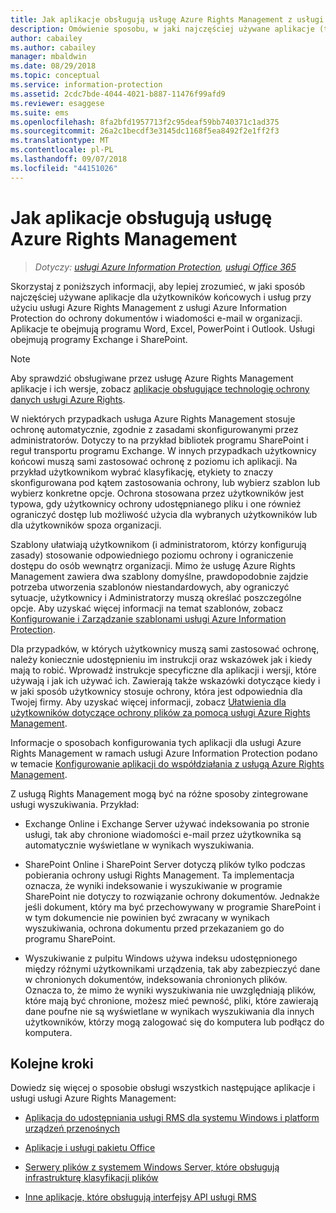 ```yaml
---
title: Jak aplikacje obsługują usługę Azure Rights Management z usługi AIP
description: Omówienie sposobu, w jaki najczęściej używane aplikacje (takie jak aplikacje pakietu Office — Word, Excel, PowerPoint i Outlook) oraz usługi (takie jak Exchange i SharePoint) użytkownika końcowego mogą korzystać z usługi Azure Rights Management w ramach usługi Azure Information Protection w celu ochrony firmowych dokumentów i wiadomości e-mail.
author: cabailey
ms.author: cabailey
manager: mbaldwin
ms.date: 08/29/2018
ms.topic: conceptual
ms.service: information-protection
ms.assetid: 2cdc7bde-4044-4021-b887-11476f99afd9
ms.reviewer: esaggese
ms.suite: ems
ms.openlocfilehash: 8fa2bfd1957713f2c95deaf59bb740371c1ad375
ms.sourcegitcommit: 26a2c1becdf3e3145dc1168f5ea8492f2e1ff2f3
ms.translationtype: MT
ms.contentlocale: pl-PL
ms.lasthandoff: 09/07/2018
ms.locfileid: "44151026"
---
```

# <a name="how-applications-support-the-azure-rights-management-service"></a>Jak aplikacje obsługują usługę Azure Rights Management

>*Dotyczy: [usługi Azure Information Protection](https://azure.microsoft.com/pricing/details/information-protection), [usługi Office 365](http://download.microsoft.com/download/E/C/F/ECF42E71-4EC0-48FF-AA00-577AC14D5B5C/Azure_Information_Protection_licensing_datasheet_EN-US.pdf)*

Skorzystaj z poniższych informacji, aby lepiej zrozumieć, w jaki sposób najczęściej używane aplikacje dla użytkowników końcowych i usług przy użyciu usługi Azure Rights Management z usługi Azure Information Protection do ochrony dokumentów i wiadomości e-mail w organizacji. Aplikacje te obejmują programu Word, Excel, PowerPoint i Outlook. Usługi obejmują programy Exchange i SharePoint.

> [!NOTE]
> Aby sprawdzić obsługiwane przez usługę Azure Rights Management aplikacje i ich wersje, zobacz [aplikacje obsługujące technologię ochrony danych usługi Azure Rights](./requirements-applications.md).

W niektórych przypadkach usługa Azure Rights Management stosuje ochronę automatycznie, zgodnie z zasadami skonfigurowanymi przez administratorów. Dotyczy to na przykład bibliotek programu SharePoint i reguł transportu programu Exchange. W innych przypadkach użytkownicy końcowi muszą sami zastosować ochronę z poziomu ich aplikacji. Na przykład użytkownikom wybrać klasyfikację, etykiety to znaczy skonfigurowana pod kątem zastosowania ochrony, lub wybierz szablon lub wybierz konkretne opcje. Ochrona stosowana przez użytkowników jest typowa, gdy użytkownicy ochrony udostępnianego pliku i one również ograniczyć dostęp lub możliwość użycia dla wybranych użytkowników lub dla użytkowników spoza organizacji.

Szablony ułatwiają użytkownikom (i administratorom, którzy konfigurują zasady) stosowanie odpowiedniego poziomu ochrony i ograniczenie dostępu do osób wewnątrz organizacji. Mimo że usługę Azure Rights Management zawiera dwa szablony domyślne, prawdopodobnie zajdzie potrzeba utworzenia szablonów niestandardowych, aby ograniczyć sytuacje, użytkownicy i Administratorzy muszą określać poszczególne opcje. Aby uzyskać więcej informacji na temat szablonów, zobacz [Konfigurowanie i Zarządzanie szablonami usługi Azure Information Protection](configure-policy-templates.md).

Dla przypadków, w których użytkownicy muszą sami zastosować ochronę, należy koniecznie udostępnieniu im instrukcji oraz wskazówek jak i kiedy mają to robić. Wprowadź instrukcje specyficzne dla aplikacji i wersji, które używają i jak ich używać ich. Zawierają także wskazówki dotyczące kiedy i w jaki sposób użytkownicy stosuje ochrony, która jest odpowiednia dla Twojej firmy. Aby uzyskać więcej informacji, zobacz [Ułatwienia dla użytkowników dotyczące ochrony plików za pomocą usługi Azure Rights Management](help-users.md).

Informacje o sposobach konfigurowania tych aplikacji dla usługi Azure Rights Management w ramach usługi Azure Information Protection podano w temacie [Konfigurowanie aplikacji do współdziałania z usługą Azure Rights Management](configure-applications.md).

Z usługą Rights Management mogą być na różne sposoby zintegrowane usługi wyszukiwania. Przykład: 

- Exchange Online i Exchange Server używać indeksowania po stronie usługi, tak aby chronione wiadomości e-mail przez użytkownika są automatycznie wyświetlane w wynikach wyszukiwania. 

- SharePoint Online i SharePoint Server dotyczą plików tylko podczas pobierania ochrony usługi Rights Management. Ta implementacja oznacza, że wyniki indeksowanie i wyszukiwanie w programie SharePoint nie dotyczy to rozwiązanie ochrony dokumentów. Jednakże jeśli dokument, który ma być przechowywany w programie SharePoint i w tym dokumencie nie powinien być zwracany w wynikach wyszukiwania, ochrona dokumentu przed przekazaniem go do programu SharePoint.

- Wyszukiwanie z pulpitu Windows używa indeksu udostępnionego między różnymi użytkownikami urządzenia, tak aby zabezpieczyć dane w chronionych dokumentów, indeksowania chronionych plików. Oznacza to, że mimo że wyniki wyszukiwania nie uwzględniają plików, które mają być chronione, możesz mieć pewność, pliki, które zawierają dane poufne nie są wyświetlane w wynikach wyszukiwania dla innych użytkowników, którzy mogą zalogować się do komputera lub podłącz do komputera. 

## <a name="next-steps"></a>Kolejne kroki

Dowiedz się więcej o sposobie obsługi wszystkich następujące aplikacje i usługi usługi Azure Rights Management:

-   [Aplikacja do udostępniania usługi RMS dla systemu Windows i platform urządzeń przenośnych](sharing-app-support.md)

-   [Aplikacje i usługi pakietu Office](office-apps-services-support.md)

-   [Serwery plików z systemem Windows Server, które obsługują infrastrukturę klasyfikacji plików](file-server-support.md)

-   [Inne aplikacje, które obsługują interfejsy API usługi RMS](api-support.md)


